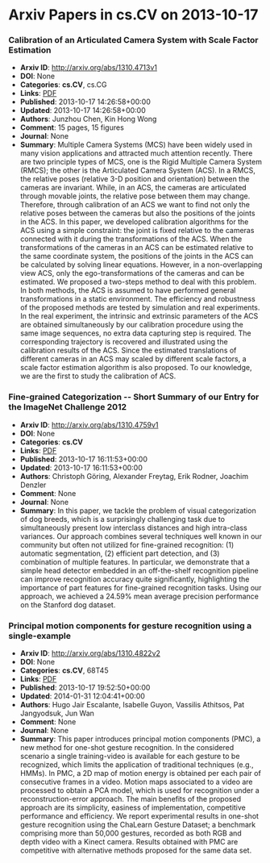 # Arxiv Papers in cs.CV on 2013-10-17
### Calibration of an Articulated Camera System with Scale Factor Estimation
- **Arxiv ID**: http://arxiv.org/abs/1310.4713v1
- **DOI**: None
- **Categories**: **cs.CV**, cs.CG
- **Links**: [PDF](http://arxiv.org/pdf/1310.4713v1)
- **Published**: 2013-10-17 14:26:58+00:00
- **Updated**: 2013-10-17 14:26:58+00:00
- **Authors**: Junzhou Chen, Kin Hong Wong
- **Comment**: 15 pages, 15 figures
- **Journal**: None
- **Summary**: Multiple Camera Systems (MCS) have been widely used in many vision applications and attracted much attention recently. There are two principle types of MCS, one is the Rigid Multiple Camera System (RMCS); the other is the Articulated Camera System (ACS). In a RMCS, the relative poses (relative 3-D position and orientation) between the cameras are invariant. While, in an ACS, the cameras are articulated through movable joints, the relative pose between them may change. Therefore, through calibration of an ACS we want to find not only the relative poses between the cameras but also the positions of the joints in the ACS.   In this paper, we developed calibration algorithms for the ACS using a simple constraint: the joint is fixed relative to the cameras connected with it during the transformations of the ACS. When the transformations of the cameras in an ACS can be estimated relative to the same coordinate system, the positions of the joints in the ACS can be calculated by solving linear equations. However, in a non-overlapping view ACS, only the ego-transformations of the cameras and can be estimated. We proposed a two-steps method to deal with this problem. In both methods, the ACS is assumed to have performed general transformations in a static environment. The efficiency and robustness of the proposed methods are tested by simulation and real experiments. In the real experiment, the intrinsic and extrinsic parameters of the ACS are obtained simultaneously by our calibration procedure using the same image sequences, no extra data capturing step is required. The corresponding trajectory is recovered and illustrated using the calibration results of the ACS. Since the estimated translations of different cameras in an ACS may scaled by different scale factors, a scale factor estimation algorithm is also proposed. To our knowledge, we are the first to study the calibration of ACS.



### Fine-grained Categorization -- Short Summary of our Entry for the ImageNet Challenge 2012
- **Arxiv ID**: http://arxiv.org/abs/1310.4759v1
- **DOI**: None
- **Categories**: **cs.CV**
- **Links**: [PDF](http://arxiv.org/pdf/1310.4759v1)
- **Published**: 2013-10-17 16:11:53+00:00
- **Updated**: 2013-10-17 16:11:53+00:00
- **Authors**: Christoph Göring, Alexander Freytag, Erik Rodner, Joachim Denzler
- **Comment**: None
- **Journal**: None
- **Summary**: In this paper, we tackle the problem of visual categorization of dog breeds, which is a surprisingly challenging task due to simultaneously present low interclass distances and high intra-class variances. Our approach combines several techniques well known in our community but often not utilized for fine-grained recognition:   (1) automatic segmentation, (2) efficient part detection, and (3) combination of multiple features. In particular, we demonstrate that a simple head detector embedded in an off-the-shelf recognition pipeline can improve recognition accuracy quite significantly, highlighting the importance of part features for fine-grained recognition tasks. Using our approach, we achieved a 24.59% mean average precision performance on the Stanford dog dataset.



### Principal motion components for gesture recognition using a single-example
- **Arxiv ID**: http://arxiv.org/abs/1310.4822v2
- **DOI**: None
- **Categories**: **cs.CV**, 68T45
- **Links**: [PDF](http://arxiv.org/pdf/1310.4822v2)
- **Published**: 2013-10-17 19:52:50+00:00
- **Updated**: 2014-01-31 12:04:41+00:00
- **Authors**: Hugo Jair Escalante, Isabelle Guyon, Vassilis Athitsos, Pat Jangyodsuk, Jun Wan
- **Comment**: None
- **Journal**: None
- **Summary**: This paper introduces principal motion components (PMC), a new method for one-shot gesture recognition. In the considered scenario a single training-video is available for each gesture to be recognized, which limits the application of traditional techniques (e.g., HMMs). In PMC, a 2D map of motion energy is obtained per each pair of consecutive frames in a video. Motion maps associated to a video are processed to obtain a PCA model, which is used for recognition under a reconstruction-error approach. The main benefits of the proposed approach are its simplicity, easiness of implementation, competitive performance and efficiency. We report experimental results in one-shot gesture recognition using the ChaLearn Gesture Dataset; a benchmark comprising more than 50,000 gestures, recorded as both RGB and depth video with a Kinect camera. Results obtained with PMC are competitive with alternative methods proposed for the same data set.



